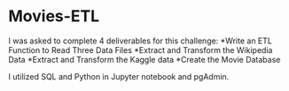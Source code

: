 # Movies-ETL

I was asked to complete 4 deliverables for this challenge:
*Write an ETL Function to Read Three Data Files
*Extract and Transform the Wikipedia Data
*Extract and Transform the Kaggle data
*Create the Movie Database

I utilized SQL and Python in Jupyter notebook and pgAdmin.
